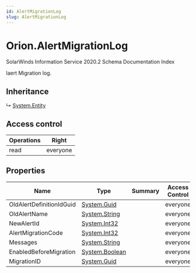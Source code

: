 ```yaml
---
id: AlertMigrationLog
slug: AlertMigrationLog
---
```


# Orion.AlertMigrationLog

SolarWinds Information Service 2020.2 Schema Documentation Index

laert Migration log.

## Inheritance

↳ [System.Entity](./../System/Entity)

## Access control

| Operations | Right |
| ------ | ------ |
| read | everyone |

## Properties

| Name | Type | Summary | Access Control |
| ------ | ------ | ------ | ------ |
| OldAlertDefinitionIdGuid | [System.Guid](https://docs.microsoft.com/en-us/dotnet/api/system.guid) |  | everyone |
| OldAlertName | [System.String](https://docs.microsoft.com/en-us/dotnet/api/system.string) |  | everyone |
| NewAlertId | [System.Int32](https://docs.microsoft.com/en-us/dotnet/api/system.int32) |  | everyone |
| AlertMigrationCode | [System.Int32](https://docs.microsoft.com/en-us/dotnet/api/system.int32) |  | everyone |
| Messages | [System.String](https://docs.microsoft.com/en-us/dotnet/api/system.string) |  | everyone |
| EnabledBeforeMigration | [System.Boolean](https://docs.microsoft.com/en-us/dotnet/api/system.boolean) |  | everyone |
| MigrationID | [System.Guid](https://docs.microsoft.com/en-us/dotnet/api/system.guid) |  | everyone |

